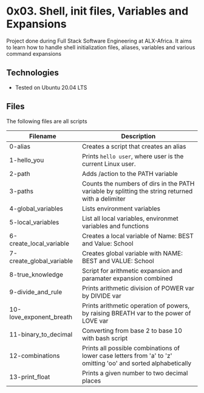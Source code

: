 # 0x03. Shell, init files, Variables and Expansions
Project done during Full Stack Software Engineering at ALX-Africa. It aims to learn how to handle shell initialization files, aliases, variables and various command expansions

## Technologies
* Tested on Ubuntu 20.04 LTS

## Files
The following files are all scripts

| Filename | Description|
--- | ---
0-alias | Creates a script that creates an alias
1-hello_you | Prints `hello user`, where user is the current Linux user.
2-path | Adds /action to the PATH variable
3-paths | Counts the numbers of dirs in the PATH variable by splitting the string returned with a delimiter
4-global_variables | Lists environment variables
5-local_variables | List all local variables, environmet variables and functions
6-create_local_variable | Creates a local variable of Name: BEST and Value: School
7-create_global_variable | Creates global variable with NAME: BEST and VALUE: School
8-true_knowledge | Script for arithmetic expansion and paramater expansion combined
9-divide_and_rule | Prints arithmetic division of POWER var by DIVIDE var
10-love_exponent_breath | Prints arithmetic operation of powers, by raising BREATH var to the power of LOVE var
11-binary_to_decimal | Converting from base 2 to base 10 with bash script
12-combinations | Prints all possible combinations of lower case letters from 'a' to 'z' omitting 'oo' and sorted alphabetically
13-print_float | Prints a given number to two decimal places
